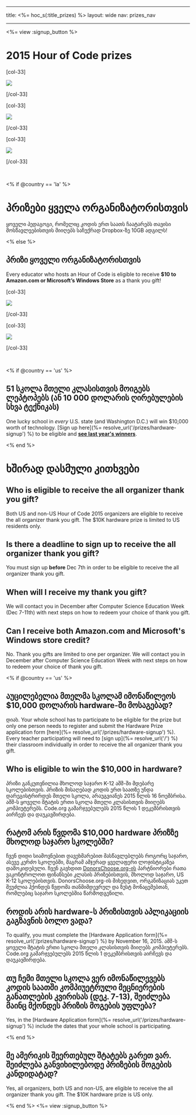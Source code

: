 * * *

title: <%= hoc_s(:title_prizes) %> layout: wide nav: prizes_nav

* * *

<%= view :signup_button %>

# 2015 Hour of Code prizes

[col-33]

![](/images/fill-275x200/prize1.jpg)

[/col-33]

[col-33]

![](/images/fill-275x200/prize3.png)

[/col-33]

[col-33]

![](/images/fill-275x200/prize4.png)

[/col-33]

<p style="clear:both">
  &nbsp;
</p>

<% if @country == 'la' %>

# პრიზები ყველა ორგანიზატორისთვის

ყოველი პედაგოგი, რომელიც კოდის ერთ საათს ჩაატარებს თავისი მოსწავლეებისთვის მიიღებს საჩუქრად Dropbox-ზე 10GB ადგილს!

<% else %>

## პრიზი ყოველი ორგანიზატორისთვის

Every educator who hosts an Hour of Code is eligible to receive **$10 to Amazon.com or Microsoft’s Windows Store** as a thank you gift!

[col-33]

![](/images/fit-100/amazon_giftcards_crop.png)

[/col-33]

[col-33]

![](/images/fit-100/microsoft_giftcards.png)

[/col-33]

<p style="clear:both">
  &nbsp;
</p>

<% if @country == 'us' %>

## 51 სკოლა მთელი კლასისთვის მოიგებს ლეპტოპებს (ან 10 000 დოლარის ღირებულების სხვა ტექნიკას)

One lucky school in *every* U.S. state (and Washington D.C.) will win $10,000 worth of technology. [Sign up here](%= resolve_url('/prizes/hardware-signup') %) to be eligible and [**see last year's winners**](http://codeorg.tumblr.com/post/104109522378/prize-winners).

<% end %>

# ხშირად დასმული კითხვები

## Who is eligible to receive the all organizer thank you gift?

Both US and non-US Hour of Code 2015 organizers are eligible to receive the all organizer thank you gift. The $10K hardware prize is limited to US residents only.

## Is there a deadline to sign up to receive the all organizer thank you gift?

You must sign up **before** Dec 7th in order to be eligible to receive the all organizer thank you gift.

## When will I receive my thank you gift?

We will contact you in December after Computer Science Education Week (Dec 7-11th) with next steps on how to redeem your choice of thank you gift.

## Can I receive both Amazon.com and Microsoft's Windows store credit?

No. Thank you gifts are limited to one per organizer. We will contact you in December after Computer Science Education Week with next steps on how to redeem your choice of thank you gift.

<% if @country == 'us' %>

## აუცილებელია მთელმა სკოლამ იმონაწილეოს $10,000 დოლარის hardware-ში მოსაგებად?

დიახ. Your whole school has to participate to be eligible for the prize but only one person needs to register and submit the Hardware Prize application form [here](%= resolve_url('/prizes/hardware-signup') %). Every teacher participating will need to [sign up](%= resolve_url('/') %) their classroom individually in order to receive the all organizer thank you gift.

## Who is eligible to win the $10,000 in hardware?

პრიზი განკუთვნილია მხოლოდ საჯარო K-12 აშშ-ში მდებარე სკოლებისთვის. პრიზის მისაღებად კოდის ერთ საათზე უნდა დარეგისტრირდეს მთელი სკოლა, არაუგვიანეს 2015 წლის 16 ნოემბრისა. აშშ-ს ყოველი შტატის ერთი სკოლა მთელი კლასისთვის მიიღებს კომპიუტერებს. Code.org გამარჯვებულებს 2015 წლის 1 დეკემბრისთვის აირჩევს და დაუკავშირდება.

## რატომ არის წვდომა $10,000 hardware პრიზზე მხოლოდ საჯარო სკოლებში?

ჩვენ დიდი სიამოვნებით დავეხმარებით მასწავლებლებს როგორც საჯარო, ასევე კერძო სკოლებში, მაგრამ ამჯერად ყველაფერი ლოჯისტიკაზეა დამოკიდებული. ჩვენ გავხდით [DonorsChoose.org-ის](http://donorschoose.org) პარტნიორები რათა ვაკონტროლოთ ფინანსები კლასის პრიზებისთვის, მხოლოდ საჯარო, US K-12 სკოლებისთვის. DonorsChoose.org-ის მიხედვით, ორგანიზაციას უკეთ შეუძლია ჰქონდეს წვდომა თანმიმდევრულ და ზუსტ მონაცემებთან, რომლებიც საჯარო სკოლებშია წარმოდგენილი.

## როდის არის hardware-ს პრიზისთვის აპლიკაციის გაგზავნის ბოლო ვადა?

To qualify, you must complete the [Hardware Application form](%= resolve_url('/prizes/hardware-signup') %) by November 16, 2015. აშშ-ს ყოველი შტატის ერთი სკოლა მთელი კლასისთვის მიიღებს კომპიუტერებს. Code.org გამარჯვებულებს 2015 წლის 1 დეკემბრისთვის აირჩევს და დაუკავშირდება.

## თუ ჩემი მთელი სკოლა ვერ იმონაწილევებს კოდის საათში კომპიუეტრული მეცნიერების განათლების კვირისას (დეკ. 7-13), შეიძლება მაინც მქონდეს პრიზის მოგების უფლება?

Yes, in the [Hardware Application form](%= resolve_url('/prizes/hardware-signup') %) include the dates that your whole school is participating.

<% end %>

## მე ამერიკის შეერთებულ შტატებს გარეთ ვარ. შეიძლება განვიხილებოდე პრიზების მოგების კანდიდატად?

Yes, all organizers, both US and non-US, are eligible to receive the all organizer thank you gift. The $10K hardware prize is US only.

<% end %> <%= view :signup_button %>